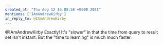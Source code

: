 ```yaml
---
created_at: "Thu Aug 12 16:08:58 +0000 2021"
mentions: ['IAmAndrewKirby']
in_reply_to: @IAmAndrewKirby
---
```


@IAmAndrewKirby Exactly! It's "slower" in that the time from query to result set isn't instant. But the "time to learning" is much much faster.